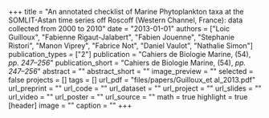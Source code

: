 +++
title = "An annotated checklist of Marine Phytoplankton taxa at the SOMLIT-Astan time series off Roscoff (Western Channel, France): data collected from 2000 to 2010"
date = "2013-01-01"
authors = ["Loic Guilloux", "Fabienne Rigaut-Jalabert", "Fabien Jouenne", "Stephanie Ristori", "Manon Viprey", "Fabrice Not", "Daniel Vaulot", "Nathalie Simon"]
publication_types = ["2"]
publication = "Cahiers de Biologie Marine, (54), _pp. 247–256_"
publication_short = "Cahiers de Biologie Marine, (54), _pp. 247–256_"
abstract = ""
abstract_short = ""
image_preview = ""
selected = false
projects = []
tags = []
url_pdf = "files/papers/Guilloux_et al_2013.pdf"
url_preprint = ""
url_code = ""
url_dataset = ""
url_project = ""
url_slides = ""
url_video = ""
url_poster = ""
url_source = ""
math = true
highlight = true
[header]
image = ""
caption = ""
+++

